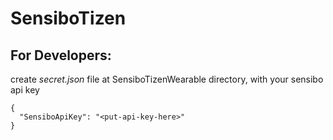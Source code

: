 # SensiboTizen
## For Developers:

create *secret.json* file at SensiboTizenWearable directory, with your sensibo api key

    {
      "SensiboApiKey": "<put-api-key-here>"
    }
